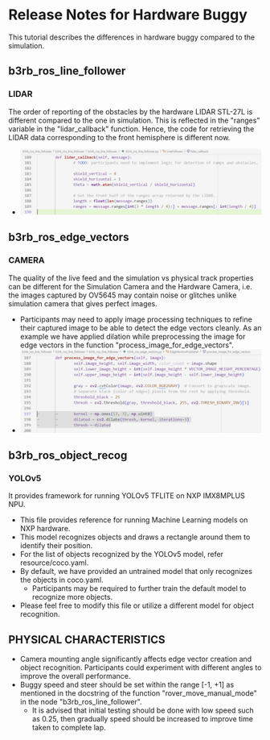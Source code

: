 # Release Notes for Hardware Buggy
This tutorial describes the differences in hardware buggy compared to the simulation.

## b3rb_ros_line_follower

### LIDAR
The order of reporting of the obstacles by the hardware LIDAR STL-27L is different compared to the one in simulation. This is reflected in the "ranges" variable in the "lidar_callback" function. Hence, the code for retrieving the LIDAR data corresponding to the front hemisphere is different now.
- ![alt text](.gitbook/assets/AIM_2024/lidar_callback.png)

## b3rb_ros_edge_vectors

### CAMERA
The quality of the live feed and the simulation vs physical track properties can be different for the Simulation Camera and the Hardware Camera, i.e. the images captured by OV5645 may contain noise or glitches unlike simulation camera that gives perfect images.
- Participants may need to apply image processing techniques to refine their captured image to be able to detect the edge vectors cleanly. As an example we have applied dilation while preprocessing the image for edge vectors in the function "process_image_for_edge_vectors".
- ![alt text](.gitbook/assets/AIM_2024/edge_vectors.png)

## b3rb_ros_object_recog

### YOLOv5
It provides framework for running YOLOv5 TFLITE on NXP IMX8MPLUS NPU.
- This file provides reference for running Machine Learning models on NXP hardware.
- This model recognizes objects and draws a rectangle around them to identify their position.
- For the list of objects recognized by the YOLOv5 model, refer resource/coco.yaml.
- By default, we have provided an untrained model that only recognizes the objects in coco.yaml.
  - Participants may be required to further train the default model to recognize more objects.
- Please feel free to modify this file or utilize a different model for object recognition.

## PHYSICAL CHARACTERISTICS
- Camera mounting angle significantly affects edge vector creation and object recognition. Participants could experiment with different angles to improve the overall performance.
- Buggy speed and steer should be set within the range [-1, +1] as mentioned in the docstring of the function "rover_move_manual_mode" in the node "b3rb_ros_line_follower".
  - It is advised that initial testing should be done with low speed such as 0.25, then gradually speed should be increased to improve time taken to complete lap.
